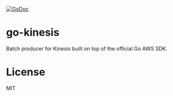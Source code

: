 
[![GoDoc](https://godoc.org/github.com/tj/go-kinesis?status.svg)](https://godoc.org/github.com/tj/go-kinesis)

# go-kinesis

Batch producer for Kinesis built on top of the official Go AWS SDK.

# License

MIT